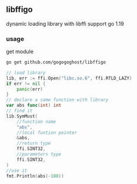 ## libffigo

dynamic loading library with libffi support go 1.19

### usage

get module

```sh
go get github.com/gogogoghost/libffigo
```

```go
// load library
lib, err := ffi.Open("libc.so.6", ffi.RTLD_LAZY)
if err != nil {
    panic(err)
}
// declare a same function with library
var abs func(int) int
// find it
lib.SymMust(
    //function name
    "abs",
    //local funtion pointer
    &abs,
    //return type
    ffi.SINT32,
    //parameters type
    ffi.SINT32,
)
//use it
fmt.Println(abs(-100))
```